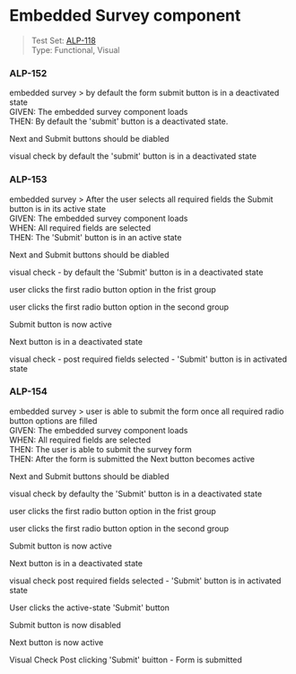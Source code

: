 # Embedded Survey component
> Test Set: [ALP-118](https://everfi.atlassian.net/browse/ALP-118)    
Type: Functional, Visual  

<!-- include: cypress/integration/blacksmith/embedded_survey.js -->

### ALP-152

embedded survey > by default the form submit button is in a deactivated state\
GIVEN: The embedded survey component loads\
THEN: By default the 'submit' button is a deactivated state.

Next and Submit buttons should be diabled

visual check by default the 'submit' button is in a deactivated state

### ALP-153

embedded survey > After the user selects all required fields the Submit button is in its active state\
GIVEN: The embedded survey component loads\
WHEN: All required fields are selected\
THEN: The 'Submit' button is in an active state

Next and Submit buttons should be diabled

visual check - by default the 'Submit' button is in a deactivated state

user clicks the first radio button option in the frist group

user clicks the first radio button option in the second group

Submit button is now active

Next button is in a deactivated state

visual check - post required fields selected -  'Submit' button is in activated state

### ALP-154

embedded survey > user is able to submit the form once all required radio button options are filled\
GIVEN: The embedded survey component loads\
WHEN: All required fields are selected\
THEN: The user is able to submit the survey form\
THEN: After the form is submitted the Next button becomes active

Next and Submit buttons should be diabled

visual check by defaulty the 'Submit' button is in a deactivated state

user clicks the first radio button option in the frist group

user clicks the first radio button option in the second group

Submit button is now active

Next button is in a deactivated state

visual check post required fields selected -  'Submit' button is in activated state

User clicks the active-state 'Submit' button

Submit button is now disabled

Next button is now active

Visual Check Post clicking 'Submit' buitton - Form is submitted

<!-- /include: cypress/integration/blacksmith/embedded_survey.js -->